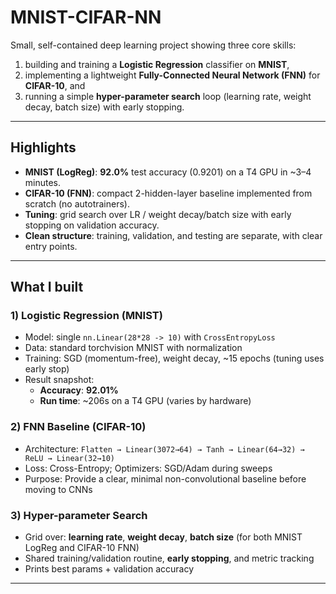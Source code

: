 # MNIST-CIFAR-NN

Small, self-contained deep learning project showing three core skills:

1) building and training a **Logistic Regression** classifier on **MNIST**,  
2) implementing a lightweight **Fully-Connected Neural Network (FNN)** for **CIFAR-10**, and  
3) running a simple **hyper-parameter search** loop (learning rate, weight decay, batch size) with early stopping.


---

## Highlights

- **MNIST (LogReg)**: **92.0%** test accuracy (0.9201) on a T4 GPU in ~3–4 minutes.  
- **CIFAR-10 (FNN)**: compact 2-hidden-layer baseline implemented from scratch (no autotrainers).  
- **Tuning**: grid search over LR / weight decay/batch size with early stopping on validation accuracy.  
- **Clean structure**: training, validation, and testing are separate, with clear entry points.

---

## What I built

### 1) Logistic Regression (MNIST)
- Model: single `nn.Linear(28*28 -> 10)` with `CrossEntropyLoss`
- Data: standard torchvision MNIST with normalization
- Training: SGD (momentum-free), weight decay, ~15 epochs (tuning uses early stop)
- Result snapshot:
  - **Accuracy**: **92.01%**  
  - **Run time**: ~206s on a T4 GPU (varies by hardware)

### 2) FNN Baseline (CIFAR-10)
- Architecture: `Flatten → Linear(3072→64) → Tanh → Linear(64→32) → ReLU → Linear(32→10)`  
- Loss: Cross-Entropy; Optimizers: SGD/Adam during sweeps  
- Purpose: Provide a clear, minimal non-convolutional baseline before moving to CNNs

### 3) Hyper-parameter Search
- Grid over: **learning rate**, **weight decay**, **batch size** (for both MNIST LogReg and CIFAR-10 FNN)
- Shared training/validation routine, **early stopping**, and metric tracking
- Prints best params + validation accuracy

---

